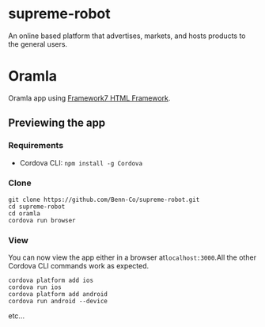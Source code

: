 # supreme-robot
An online based platform that advertises, markets, and hosts products to the general users. 

# Oramla

Oramla app using [Framework7 HTML Framework](http://framework7.io/).

## Previewing the app

### Requirements

- Cordova CLI: `npm install -g Cordova`

### Clone

```
git clone https://github.com/Benn-Co/supreme-robot.git
cd supreme-robot
cd oramla
cordova run browser

```

### View

You can now view the app either in a browser at`localhost:3000`.All the other Cordova CLI commands work as expected.
 
```
cordova platform add ios
cordova run ios
cordova platform add android
cordova run android --device
```

etc...